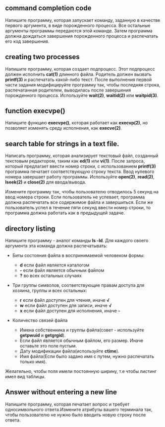 ## command completion code
Напишите программу, которая запускает команду, заданную в качестве первого аргумента, в виде порожденного процесса. Все остальные аргументы программы передаются этой команде. Затем программа должна дождаться завершения порожденного процесса и распечатать его код завершения.
## creating two processes
Напишите программу, которая создает подпроцесс. Этот подпроцесс должен исполнить **cat(1)** длинного файла. Родитель должен вызвать **printf(3)** и распечатать какой-либо текст. После выполнения первой части задания модифицируйте программу так, чтобы последняя строка, распечатанная родителем, выводилась после завершения порожденного процесса. Используйте **wait(2)**, **waitid(2)** или **waitpid(3)**.
## function execvpe()
Напишите функцию **execvpe()**, которая работает как **execvp(2)**, но позволяет изменять среду исполнения, как **execve(2)**.
## search table for strings in a text file.
Написать программу, которая анализирует текстовый файл, созданный текстовым редактором, таким как **ed(1)** или **vi(1)**. После запроса, который предлагает ввести номер строки, с использованием **printf(3)** программа печатает соответствующую строку текста. Ввод нулевого номера завершает работу программы. Используйте **open(2)**, **read(2)**, **lseek(2)** и **close(2)** для ввода/вывода.

Измените программу так, чтобы пользователю отводилось 5 секунд на ввод номера строки. Если пользователь не успевает, программа должна распечатать все содержимое файла и завершиться. Если же пользователь успел в течение пяти секунд ввести номер строки, то программа должна работать как в предыдущей задаче.
## directory listing
Напишите программу - аналог команды **ls -ld**. Для каждого своего аргумента эта команда должна распечатывать:

+ Биты состояния файла в воспринимаемой человеком формы:

    - **d** если файл является каталогом
    - **-** если файл является обычным файлом
    - **?** во всех остальных случаях
+ Три группы символов, соответствующие правам доступа для хозяина, группы и всех остальных:

    - **r** если файл доступен для чтения, иначе **√**
    - **w** если файл доступен для записи, иначе **√**
    - **x** если файл доступен для исполнения, иначе **-**

+ Количество связей файла

    - Имена собственника и группы файла(совет - используйте **getpwuid** и **getgrgid**).
    - Если файл является обычным файлом, его размер. Иначе оставьте это поле пустым.
    - Дату модификации файла(используйте **ctime**).
    - Имя файла(Если было задано имя с путем, нужно распечатать только имя).

Желательно, чтобы поля имели постоянную ширину, т.е чтобы листинг имел вид таблицы.
## Answer without entering a new line
Напишите программу, которая печатает вопрос и требует односимвольного ответа.Измените атрибуты вашего терминала так, чтобы пользователю не нужно было вводить новую строку после ответа.
